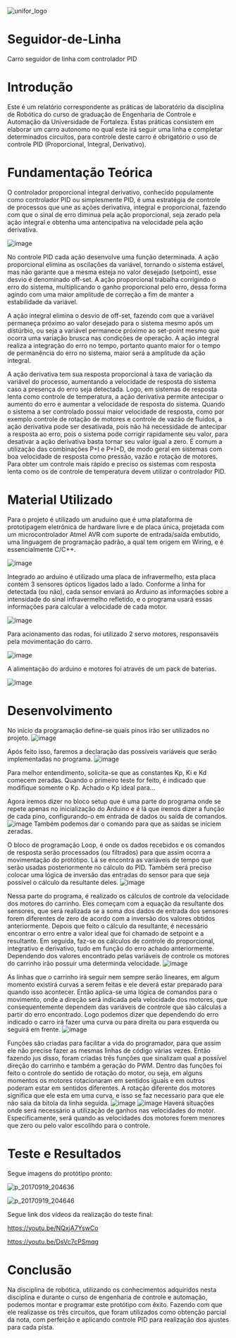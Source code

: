 ![unifor_logo](https://user-images.githubusercontent.com/32148244/30723505-3ff3405a-9f0e-11e7-81fc-152139920f83.jpg)

# Seguidor-de-Linha
Carro seguidor de linha com controlador PID

# Introdução
Este é um relatório correspondente as práticas de laboratório da disciplina de Robótica do curso de graduação de Engenharia de Controle e Automação da Universidade de Fortaleza. Estas práticas consistem em elaborar um carro autonomo no qual este irá seguir uma linha e completar determinados circuitos, para controle deste carro é obrigatório o uso de controle PID (Proporcional, Integral, Derivativo).

# Fundamentação Teórica
O controlador proporcional integral derivativo, conhecido populamente como controlador PID ou simplesmente PID, é uma estratégia de controle de processos que une as ações derivativa, integral e proporcional, fazendo com que o sinal de erro diminua pela ação proporcional, seja zerado pela ação integral e obtenha uma antencipativa na velocidade pela ação derivativa.

![image](https://user-images.githubusercontent.com/32148244/30890172-37492e3a-a2f9-11e7-8d54-d9a767ae875c.png)

No controle PID cada ação desenvolve uma função determinada.
A ação proporcional elimina as oscilações da variável, tornando o sistema estável, mas não garante que a mesma esteja no valor desejado (setpoint), esse desvio é denominado off-set. A ação proporcional trabalha corrigindo o erro do sistema, multiplicando o ganho proporcional pelo erro, dessa forma agindo com uma maior amplitude de correção a fim de manter a estabilidade da variável.

A ação integral elimina o desvio de off-set, fazendo com que a variável permaneça próximo ao valor desejado para o sistema mesmo após um distúrbio,  ou seja a variável permanece próximo ao set-point mesmo que ocorra uma variação brusca nas condições de operação. A ação integral realiza a integração do erro no tempo, portanto quanto maior for o tempo de permanência do erro no sistema, maior será a amplitude da ação integral.

A ação derivativa tem sua resposta  proporcional à taxa de variação da variável do processo, aumentando a velocidade de resposta do sistema caso a presença do erro seja detectada. Logo, em sistemas de resposta lenta como controle de temperatura, a ação derivativa permite antecipar o aumento do erro e aumentar a velocidade de resposta do sistema. Quando o sistema a ser controlado possui maior velocidade de resposta, como por exemplo controle de rotação de motores e controle de vazão de fluidos, a ação derivativa pode ser desativada, pois não há necessidade de antecipar a resposta ao erro, pois o sistema pode corrigir rapidamente seu valor, para desativar a ação derivativa basta tornar seu valor igual a zero.
É comum a utilização das combinações P+I e P+I+D, de modo geral em sistemas com boa velocidade de resposta como pressão, vazão e rotação de motores. Para obter um controle mais rápido e preciso os sistemas com resposta lenta como os de controle de temperatura devem utilizar o controlador PID.

# Material Utilizado
Para o projeto é utilizado um aruduino que é  uma plataforma de prototipagem eletrônica de hardware livre e de placa única, projetada com um microcontrolador Atmel AVR com suporte de entrada/saída embutido, uma linguagem de programação padrão, a qual tem origem em Wiring, e é essencialmente C/C++.

![image](https://user-images.githubusercontent.com/32148244/30890496-5d0e6976-a2fb-11e7-9221-f2f6f4a966d4.png)

Integrado ao arduino é utilizado uma placa de infravermelho, esta placa contém 3 sensores ópticos ligados lado a lado. Conforme a linha for detectada (ou não), cada sensor enviará ao Arduino as informações sobre a intensidade do sinal infravermelho refletido, e o programa usará essas informações para calcular a velocidade de cada motor.

![image](https://user-images.githubusercontent.com/32148244/30890555-99c9c950-a2fb-11e7-9b60-b21ccccc54d2.png)

Para acionamento das rodas, foi utilizado 2 servo motores, responsavéis pela movimentação do carro.

![image](https://user-images.githubusercontent.com/32148244/30890761-d74d0f48-a2fc-11e7-9dfa-e5fa685cd1b2.png)

A alimentação do arduino e motores foi através de um pack de baterias.

![image](https://user-images.githubusercontent.com/32148244/30890726-9669a0ea-a2fc-11e7-924b-27c59c40a049.png)

# Desenvolvimento
No inicio da programação define-se quais pinos irão ser utilizados no projeto.
![image](https://user-images.githubusercontent.com/32027941/30883629-27b02034-a2e3-11e7-99dc-43647386c345.png)

Após feito isso, faremos a declaração das possíveis variáveis que serão implementadas no programa.
![image](https://user-images.githubusercontent.com/32027941/30883870-f73be7d4-a2e3-11e7-8155-29fc88930e7e.png)

Para melhor entendimento, solicita-se que as constantes Kp, Ki e Kd comecem zeradas. Quando o primeiro teste for feito, 
é indicado que modifique somente o Kp. Achado o Kp ideal para...

Agora iremos dizer no bloco setup que é uma parte do programa onde se repete apenas no inicialização do Arduino e é lá que iremos dizer a função de cada pino,  configurando-o em entrada de dados ou saída de comandos.
![image](https://user-images.githubusercontent.com/32027941/30884235-39bcb13c-a2e5-11e7-846e-9f68c9d9ec11.png)
Também podemos dar o comando para que as saídas se iniciem zeradas.

O bloco de programação Loop, é onde os dados recebidos e os comandos de resposta serão processados (ou filtrados) para que assim ocorra a movimentação do protótipo. Lá se encontra as variáveis de tempo que serão usadas posteriormente no cálculo do PID. Também será preciso colocar uma lógica de inversão das entradas do sensor para que seja possível o cálculo da resultante deles.
![image](https://user-images.githubusercontent.com/32027941/30884632-bd095882-a2e6-11e7-8248-94b1c5dc8760.png)

Nessa parte do programa, é realizado os cálculos de controle da velocidade dos motores do carrinho. Eles começam com a equação da resultante dos sensores, que será realizada se a soma dos dados de entrada dos sensores forem diferentes de zero de acordo com a inversão dos valores obtidos anteriormente. Depois que feito o cálculo da resultante, é necessário encontrar o erro entre a valor ideal que foi chamado de setpoint e a resultante. Em seguida, faz-se os cálculos de controle do proporcional, integrativo e derivativo, tudo em função do erro achado anteriormente. Dependendo dos valores encontrado pelas variáveis de controle os motores do carrinho irão possuir uma determinda velocidade.
![image](https://user-images.githubusercontent.com/32027941/30884825-6d5729b2-a2e7-11e7-87f0-81bb78423ff9.png)

As linhas que o carrinho irá seguir nem sempre serão lineares, em algum momento existirá curvas a serem feitas e ele deverá estar preparado para quando isso acontecer. Então aplica-se uma lógica de comandos para o movimento, onde a direção será indicada pela velocidade dos motores, que consequentemente dependem das variáveis de controle que são cálculas a partir do erro encontrado. Logo podemos dizer que dependendo do erro indicado o carro irá fazer uma curva ou para direita ou para esquerda ou seguirá em frente.
![image](https://user-images.githubusercontent.com/32027941/30885426-9a8a2248-a2e9-11e7-8545-a45d546c845c.png)

Funções são criadas para facilitar a vida do programador, para que assim ele não precise fazer as mesmas linhas de código várias vezes. Então fazendo jus disso, foram criadas três funções que sinalizam qual a possível direção do carrinho e também a geração do PWM. Dentro das funções foi feito o controle do sentido de rotação do motor, ou seja, em alguns momentos os motores rotacionaram em sentidos iguais e em outros poderam estar em sentidos diferentes. A rotação diferente dos motores significa que ele esta em uma curva, e isso se faz necessario para que ele não saia da bitola da linha seguida.
![image](https://user-images.githubusercontent.com/32027941/30885618-527bbec0-a2ea-11e7-8611-8c0df927498c.png)
![image](https://user-images.githubusercontent.com/32027941/30885726-cebab91e-a2ea-11e7-8e88-03a688049471.png)
Haverá situações onde será necessário a utilização de ganhos nas velocidades do motor. Especificamente, será quando as velocidades dos motores forem menores que zero ou pelo valor escolihdo para o controle.

# Teste e Resultados

Segue imagens do protótipo pronto:

![p_20170919_204636](https://user-images.githubusercontent.com/32148244/30933070-ce455dbc-a39f-11e7-9a3f-11a366e967d3.jpg)

![p_20170919_204646](https://user-images.githubusercontent.com/32148244/30933071-ce4b0488-a39f-11e7-9ea5-f43e4a5ad919.jpg)

Segue link dos vídeos da realização do teste final:

https://youtu.be/NQxjA7YswCo

https://youtu.be/DsVc7cPSmqg

# Conclusão
Na disciplina de robótica, utilizando os conhecimentos adquiridos nesta disciplina e durante o curso de engenharia de controle e automação, podemos montar e programar este protótipo com êxito. Fazendo com que ele realizasse os três circuitos, que foram utilizados como obtenção parcial da nota, com perfeição e aplicando controle PID para realização dos ajustes para cada pista.
